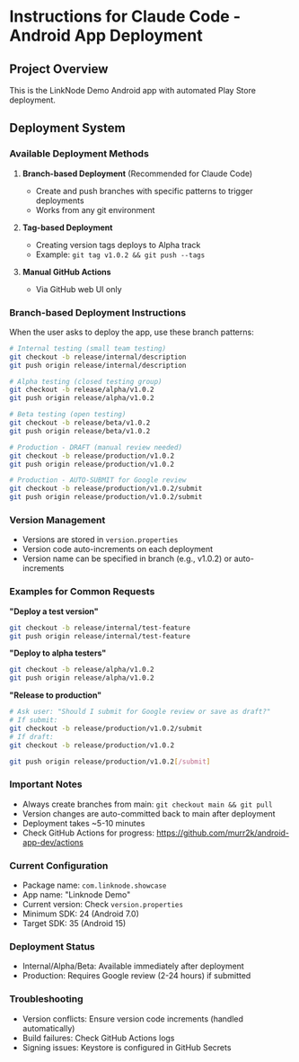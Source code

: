 # Instructions for Claude Code - Android App Deployment

## Project Overview
This is the LinkNode Demo Android app with automated Play Store deployment.

## Deployment System

### Available Deployment Methods

1. **Branch-based Deployment** (Recommended for Claude Code)
   - Create and push branches with specific patterns to trigger deployments
   - Works from any git environment

2. **Tag-based Deployment**
   - Creating version tags deploys to Alpha track
   - Example: `git tag v1.0.2 && git push --tags`

3. **Manual GitHub Actions**
   - Via GitHub web UI only

### Branch-based Deployment Instructions

When the user asks to deploy the app, use these branch patterns:

```bash
# Internal testing (small team testing)
git checkout -b release/internal/description
git push origin release/internal/description

# Alpha testing (closed testing group)
git checkout -b release/alpha/v1.0.2
git push origin release/alpha/v1.0.2

# Beta testing (open testing)
git checkout -b release/beta/v1.0.2
git push origin release/beta/v1.0.2

# Production - DRAFT (manual review needed)
git checkout -b release/production/v1.0.2
git push origin release/production/v1.0.2

# Production - AUTO-SUBMIT for Google review
git checkout -b release/production/v1.0.2/submit
git push origin release/production/v1.0.2/submit
```

### Version Management
- Versions are stored in `version.properties`
- Version code auto-increments on each deployment
- Version name can be specified in branch (e.g., v1.0.2) or auto-increments

### Examples for Common Requests

**"Deploy a test version"**
```bash
git checkout -b release/internal/test-feature
git push origin release/internal/test-feature
```

**"Deploy to alpha testers"**
```bash
git checkout -b release/alpha/v1.0.2
git push origin release/alpha/v1.0.2
```

**"Release to production"**
```bash
# Ask user: "Should I submit for Google review or save as draft?"
# If submit:
git checkout -b release/production/v1.0.2/submit
# If draft:
git checkout -b release/production/v1.0.2

git push origin release/production/v1.0.2[/submit]
```

### Important Notes
- Always create branches from main: `git checkout main && git pull`
- Version changes are auto-committed back to main after deployment
- Deployment takes ~5-10 minutes
- Check GitHub Actions for progress: https://github.com/murr2k/android-app-dev/actions

### Current Configuration
- Package name: `com.linknode.showcase`
- App name: "Linknode Demo"
- Current version: Check `version.properties`
- Minimum SDK: 24 (Android 7.0)
- Target SDK: 35 (Android 15)

### Deployment Status
- Internal/Alpha/Beta: Available immediately after deployment
- Production: Requires Google review (2-24 hours) if submitted

### Troubleshooting
- Version conflicts: Ensure version code increments (handled automatically)
- Build failures: Check GitHub Actions logs
- Signing issues: Keystore is configured in GitHub Secrets